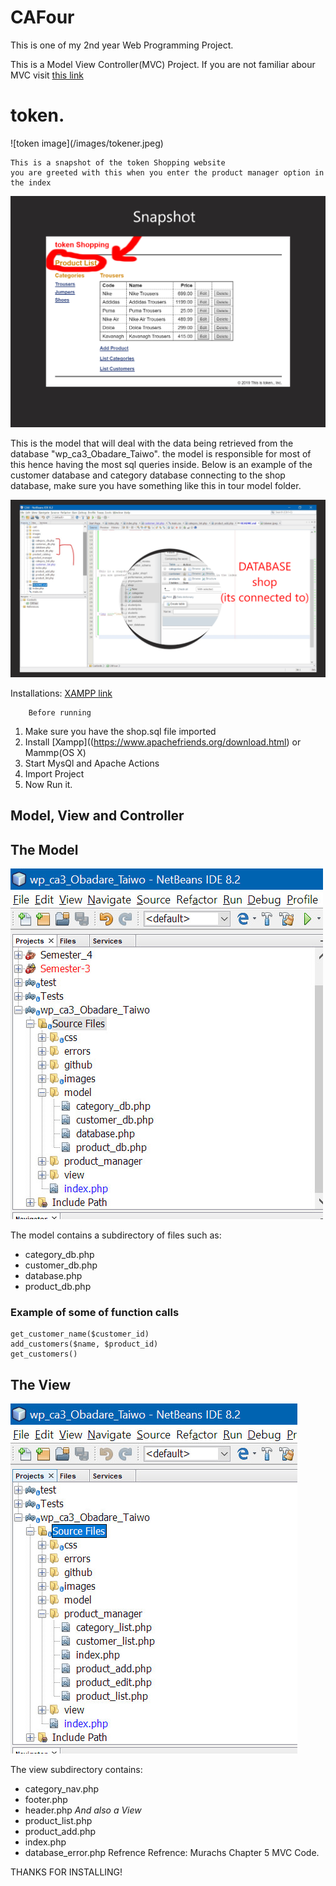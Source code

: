 # CAFour
This is one of my 2nd year Web Programming Project.


This is a Model View Controller(MVC) Project.
If you are not familiar abour MVC visit [this link](https://www.youtube.com/watch?v=1IsL6g2ixak&feature=youtu.be)


<h1>token.</h1>
![token image](/images/tokener.jpeg)




    This is a snapshot of the token Shopping website
    you are greeted with this when you enter the product manager option in the index

![token image](/images/ProductList.jpeg)



This is the model that will deal with the data being retrieved from the database "wp_ca3_Obadare_Taiwo".
the model is responsible for most of this hence having the most sql queries inside.
Below is an example of the customer database and category
 database connecting to the shop database, make sure you have something like this in tour model folder.

<img src="images/example.png" alt=""/>



Installations:
[XAMPP link](https://www.apachefriends.org/download.html)

        Before running
1. Make sure you have the shop.sql file imported
2. Install [Xampp]((https://www.apachefriends.org/download.html) or Mammp(OS X)
3. Start MysQl and Apache Actions
4. Import Project
5. Now Run it.

<h2> Model, View and Controller </h2>

<h2> The Model</h2>

![This is Model](/images/model1.jpeg)

The model contains a subdirectory of files such as:
- category_db.php
- customer_db.php
- database.php
- product_db.php
<h3>Example of some of function calls</h3>

    get_customer_name($customer_id)
    add_customers($name, $product_id)
    get_customers()

<h2> The View</h2>

![This is Model](/images/view1.jpeg)

The view subdirectory contains:
- category_nav.php
- footer.php
- header.php
*And also a View*
- product_list.php
- product_add.php
- index.php
- database_error.php
Refrence
Refrence: Murachs Chapter 5 MVC Code.

THANKS FOR INSTALLING!


